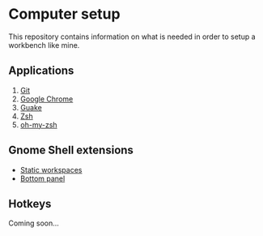 # Computer setup

This repository contains information on what is needed in order to setup a
workbench like mine.

## Applications

1. [Git](http://git-scm.com/)
2. [Google Chrome](https://www.google.com/intl/en/chrome/browser/)
3. [Guake](http://guake.org/)
4. [Zsh](http://www.zsh.org/)
5. [oh-my-zsh](https://github.com/robbyrussell/oh-my-zsh/)

## Gnome Shell extensions

- [Static workspaces](https://extensions.gnome.org/extension/12/static-workspaces/)
- [Bottom panel](https://extensions.gnome.org/extension/3/bottom-panel/)

## Hotkeys

Coming soon...
